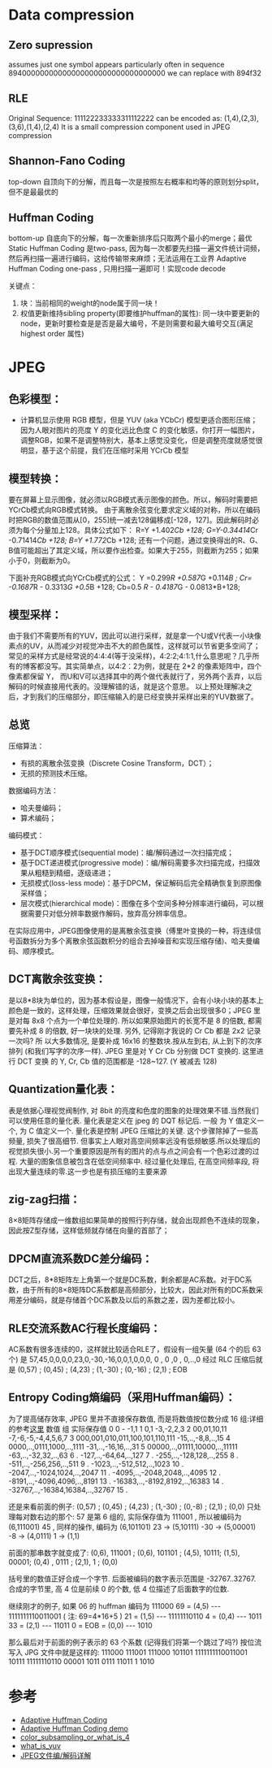 
# Data compression
## Zero supression
assumes just one symbol appears particularly often in sequence
89400000000000000000000000000000000
we can replace with
894f32

## RLE
Original Sequence:
111122233333311112222
can be encoded as:
(1,4),(2,3),(3,6),(1,4),(2,4)
It is a small compression component used in JPEG compression

## Shannon-Fano Coding
top-down 自顶向下的分解，而且每一次是按照左右概率和均等的原则划分split，但不是最最优的

## Huffman Coding
bottom-up 自底向下的分解，每一次重新排序后只取两个最小的merge；最优
Static Huffman Coding 是two-pass, 因为每一次都要先扫描一遍文件统计词频，然后再扫描一遍进行编码，这给传输带来麻烦；无法运用在工业界
Adaptive Huffman Coding one-pass , 只用扫描一遍即可！实现code decode

关键点： 
 1. 块：当前相同的weight的node属于同一块！
 2. 权值更新维持sibling property(即要维护huffman的属性): 同一块中要更新的node，更新时要检查是是否是最大编号，不是则需要和最大编号交互(满足highest order 属性)

# JPEG
## 色彩模型：
 * 计算机显示使用 RGB 模型，但是 YUV (aka YCbCr) 模型更适合图形压缩；因为人眼对图片的亮度 Y 的变化远比色度 C 的变化敏感，你打开一幅图片，调整RGB，如果不是调整特别大，基本上感觉没变化，但是调整亮度就感觉很明显，基于这个前提，我们在压缩时采用 YCrCb 模型 

## 模型转换：
要在屏幕上显示图像，就必须以RGB模式表示图像的颜色。所以，解码时需要把YCrCb模式向RGB模式转换。
由于离散余弦变化要求定义域的对称，所以在编码时把RGB的数值范围从[0，255]统一减去128偏移成[-128，127]。因此解码时必须为每个分量加上128。具体公式如下：
R=Y                       +1.402*Cb     +128;
G=Y-0.34414*Cr    -0.71414*Cb   +128;
B=Y                       +1.772*Cb     +128;
还有一个问题，通过变换得出的R、G、B值可能超出了其定义域，所以要作出检查。如果大于255，则截断为255；如果小于0，则截断为0。
 
下面补充RGB模式向YCrCb模式的公式：
Y =0.299*R            +0.587*G       +0.114*B    ;
Cr=   -0.1687*R      - 0.3313*G     +0.5*B  +128;
Cb=0.5 *R              - 0.4187*G     - 0.0813*B+128;

## 模型采样：
由于我们不需要所有的YUV，因此可以进行采样，就是拿一个U或V代表一小块像素点的UV，从而减少对视觉冲击不大的颜色属性，这样就可以节省更多空间了；常见的采样方式是经常说的4:4:4(等于没采样)，4:2:2;4:1:1,什么意思呢？几乎所有的博客都没写。其实简单点，以4:2：2为例，就是在 2*2 的像素矩阵中，四个像素都保留 Y， 而U和V可以选择其中的两个做代表就行了，另外两个丢弃，以后解码的时候直接用代表的。没理解错的话，就是这个意思。
以上预处理解决之后，才到我们的压缩部分，即压缩输入的是已经变换并采样出来的YUV数据了。

## 总览
压缩算法：
 * 有损的离散余弦变换（Discrete Cosine Transform，DCT）；
 * 无损的预测技术压缩。

数据编码方法：
 * 哈夫曼编码；
 * 算术编码；

编码模式：
 * 基于DCT顺序模式(sequential mode)：编/解码通过一次扫描完成；
 * 基于DCT递进模式(progressive mode)：编/解码需要多次扫描完成，扫描效果从粗糙到精细，逐级递进；
 * 无损模式(loss-less mode)：基于DPCM，保证解码后完全精确恢复到原图像采样值；
 * 层次模式(hierarchical mode)：图像在多个空间多种分辨率进行编码，可以根据需要只对低分辨率数据作解码，放弃高分辨率信息。

在实际应用中，JPEG图像使用的是离散余弦变换（傅里叶变换的一种，将连续信号函数拆分为多个离散余弦函数积分的组合去掉噪音和实现压缩存储)、哈夫曼编码、顺序模式。


## DCT离散余弦变换：
是以8*8块为单位的，因为基本假设是，图像一般情况下，会有小块小块的基本上颜色是一致的，这样处理，压缩效果就会很好，变换之后会出现很多0；JPEG 里是对每 8x8 
个点为一个单位处理的. 所以如果原始图片的长宽不是 8 的倍数, 都需要先补成 8 的倍数, 好一块块的处理. 另外, 记得刚才我说的 Cr Cb 都是 2x2 记录一次吗? 所
以大多数情况, 是要补成 16x16 的整数块.按从左到右, 从上到下的次序排列 (和我们写字的次序一样). JPEG 里是对 Y Cr Cb 分别做 DCT 变换的. 这里进行 DCT 变换
的 Y, Cr, Cb 值的范围都是 -128~127. (Y 被减去 128)

## Quantization量化表：
表是依据心理视觉阀制作, 对 8bit 的亮度和色度的图象的处理效果不错.当然我们可以使用任意的量化表. 量化表是定义在 jpeg 的 DQT 标记后. 一般
为 Y 值定义一个, 为 C 值定义一个. 量化表是控制 JPEG 压缩比的关键. 这个步骤除掉了一些高频量, 损失了很高细节. 但事实上人眼对高空间频率远没有低频敏感.所以处理后的视觉损失很小.另一个重要原因是所有的图片的点与点之间会有一个色彩过渡的过程. 
大量的图象信息被包含在低空间频率中. 经过量化处理后, 在高空间频率段, 将出现大量连续的零.这一步也是有损压缩的主要来源

## zig-zag扫描：
8×8矩阵存储成一维数组如果简单的按照行列存储，就会出现颜色不连续的现象，因此按Z型存储，这样低频就存储在向量的首部了；

## DPCM直流系数DC差分编码：
DCT之后，8*8矩阵左上角第一个就是DC系数，剩余都是AC系数。对于DC系数，由于所有的8×8矩阵DC系数都是高频部分，比较大，因此对所有的DC系数采用差分编码，就是存储首个DC系数及以后的系数之差，因为差都比较小。

## RLE交流系数AC行程长度编码：
AC系数有很多连续的0，这样就比较适合RLE了，假设有一组矢量
(64 个的后 63 个) 是
    57,45,0,0,0,0,23,0,-30,-16,0,0,1,0,0,0, 0 , 0 ,0 , 0,..,0
经过 RLC 压缩后就是
    (0,57) ; (0,45) ; (4,23) ; (1,-30) ; (0,-16) ; (2,1) ; EOB

## Entropy Coding熵编码（采用Huffman编码）：
为了提高储存效率, JPEG 里并不直接保存数值, 而是将数值按位数分成 16 组:详细的参考[这里](http://rtornados.bokee.com/2442419.html)
 数值                 组              实际保存值
                0                   0                   -
              -1,1                  1                  0,1
           -3,-2,2,3                2              00,01,10,11
     -7,-6,-5,-4,4,5,6,7            3    000,001,010,011,100,101,110,111
       -15,..,-8,8,..,15            4       0000,..,0111,1000,..,1111
      -31,..,-16,16,..,31           5     00000,..,01111,10000,..,11111
      -63,..,-32,32,..,63           6                   .
     -127,..,-64,64,..,127          7                   .
    -255,..,-128,128,..,255         8                   .
    -511,..,-256,256,..,511         9                   .
   -1023,..,-512,512,..,1023       10                   .
  -2047,..,-1024,1024,..,2047      11                   .
  -4095,..,-2048,2048,..,4095      12                   .
  -8191,..,-4096,4096,..,8191      13                   .
-16383,..,-8192,8192,..,16383     14                   .
-32767,..,-16384,16384,..,32767    15                   .

还是来看前面的例子:
    (0,57) ; (0,45) ; (4,23) ; (1,-30) ; (0,-8) ; (2,1) ; (0,0)
只处理每对数右边的那个:
    57 是第 6 组的, 实际保存值为 111001 , 所以被编码为 (6,111001)
    45 , 同样的操作, 编码为 (6,101101)
    23  ->  (5,10111)
   -30  ->  (5,00001)
    -8  ->  (4,0111)
     1  ->  (1,1)

前面的那串数字就变成了:
   (0,6), 111001 ; (0,6), 101101 ; (4,5), 10111; (1,5), 00001; (0,4) , 0111 ;
       (2,1), 1 ; (0,0)

括号里的数值正好合成一个字节. 后面被编码的数字表示范围是  -32767..32767.
合成的字节里, 高 4 位是前续 0 的个数, 低 4 位描述了后面数字的位数.

继续刚才的例子, 如果 06 的 huffman 编码为 111000
             69 = (4,5)    --- 1111111110011001	( 注: 69=4*16+5 )
             21 = (1,5)    ---  11111110110
             4  = (0,4)    ---  1011
             33 = (2,1)    ---  11011
              0 = EOB = (0,0) ---  1010

那么最后对于前面的例子表示的 63 个系数 (记得我们将第一个跳过了吗?) 按位流
写入 JPG 文件中就是这样的:
111000 111001  111000 101101  1111111110011001 10111   11111110110 00001
1011 0111   11011 1   1010


# 参考
 * [Adaptive Huffman Coding](https://www.cs.duke.edu/csed/curious/compression/adaptivehuff.html)
 * [Adaptive Huffman Coding demo](http://users.cs.cf.ac.uk/Dave.Marshall/Multimedia/node212.html#SECTION04245000000000000000)
 * [color_subsampling_or_what_is_4](http://blogs.adobe.com/VideoRoad/2010/06/color_subsampling_or_what_is_4.html)
 * [what_is_yuv](http://blogs.adobe.com/VideoRoad/2010/06/what_is_yuv.html)
 * [JPEG文件编/解码详解](http://blog.csdn.net/lpt19832003/article/details/1713718)